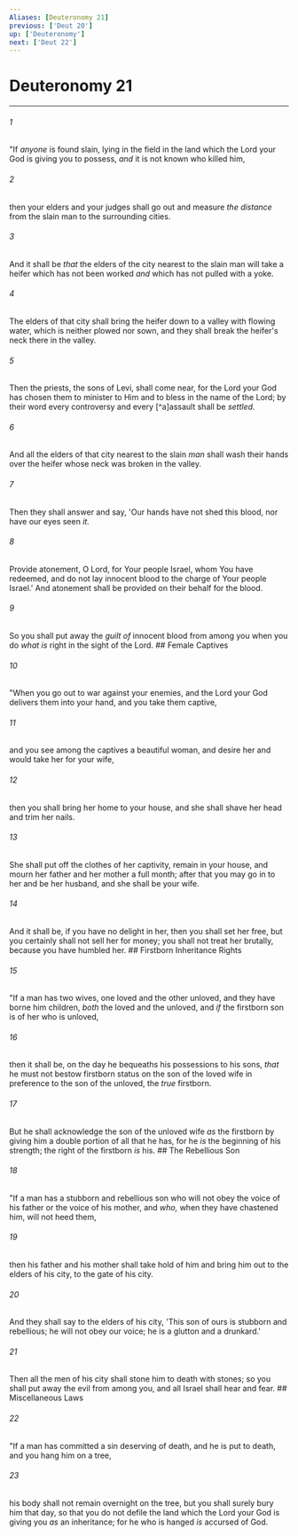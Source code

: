 ```yaml
---
Aliases: [Deuteronomy 21]
previous: ['Deut 20']
up: ['Deuteronomy']
next: ['Deut 22']
---
```

# Deuteronomy 21

***


###### 1 
"If _anyone_ is found slain, lying in the field in the land which the Lord your God is giving you to possess, _and_ it is not known who killed him, 

###### 2 
then your elders and your judges shall go out and measure _the distance_ from the slain man to the surrounding cities. 

###### 3 
And it shall be _that_ the elders of the city nearest to the slain man will take a heifer which has not been worked _and_ which has not pulled with a yoke. 

###### 4 
The elders of that city shall bring the heifer down to a valley with flowing water, which is neither plowed nor sown, and they shall break the heifer's neck there in the valley. 

###### 5 
Then the priests, the sons of Levi, shall come near, for the Lord your God has chosen them to minister to Him and to bless in the name of the Lord; by their word every controversy and every [^a]assault shall be _settled._ 

###### 6 
And all the elders of that city nearest to the slain _man_ shall wash their hands over the heifer whose neck was broken in the valley. 

###### 7 
Then they shall answer and say, 'Our hands have not shed this blood, nor have our eyes seen _it._ 

###### 8 
Provide atonement, O Lord, for Your people Israel, whom You have redeemed, and do not lay innocent blood to the charge of Your people Israel.' And atonement shall be provided on their behalf for the blood. 

###### 9 
So you shall put away the _guilt of_ innocent blood from among you when you do _what is_ right in the sight of the Lord. ## Female Captives 

###### 10 
"When you go out to war against your enemies, and the Lord your God delivers them into your hand, and you take them captive, 

###### 11 
and you see among the captives a beautiful woman, and desire her and would take her for your wife, 

###### 12 
then you shall bring her home to your house, and she shall shave her head and trim her nails. 

###### 13 
She shall put off the clothes of her captivity, remain in your house, and mourn her father and her mother a full month; after that you may go in to her and be her husband, and she shall be your wife. 

###### 14 
And it shall be, if you have no delight in her, then you shall set her free, but you certainly shall not sell her for money; you shall not treat her brutally, because you have humbled her. ## Firstborn Inheritance Rights 

###### 15 
"If a man has two wives, one loved and the other unloved, and they have borne him children, _both_ the loved and the unloved, and _if_ the firstborn son is of her who is unloved, 

###### 16 
then it shall be, on the day he bequeaths his possessions to his sons, _that_ he must not bestow firstborn status on the son of the loved wife in preference to the son of the unloved, the _true_ firstborn. 

###### 17 
But he shall acknowledge the son of the unloved wife _as_ the firstborn by giving him a double portion of all that he has, for he _is_ the beginning of his strength; the right of the firstborn _is_ his. ## The Rebellious Son 

###### 18 
"If a man has a stubborn and rebellious son who will not obey the voice of his father or the voice of his mother, and _who,_ when they have chastened him, will not heed them, 

###### 19 
then his father and his mother shall take hold of him and bring him out to the elders of his city, to the gate of his city. 

###### 20 
And they shall say to the elders of his city, 'This son of ours is stubborn and rebellious; he will not obey our voice; he is a glutton and a drunkard.' 

###### 21 
Then all the men of his city shall stone him to death with stones; so you shall put away the evil from among you, and all Israel shall hear and fear. ## Miscellaneous Laws 

###### 22 
"If a man has committed a sin deserving of death, and he is put to death, and you hang him on a tree, 

###### 23 
his body shall not remain overnight on the tree, but you shall surely bury him that day, so that you do not defile the land which the Lord your God is giving you _as_ an inheritance; for he who is hanged _is_ accursed of God.
